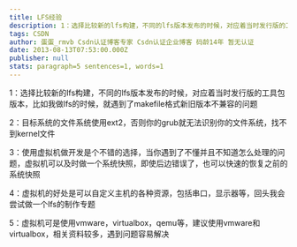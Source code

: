 ```yaml
---
title: LFS经验
description: 1：选择比较新的lfs构建，不同的lfs版本发布的时候，对应着当时发行版的工具包版本，比如我做lfs的时候，就遇到了makefile格式新旧版本不兼容的问题2：目标系统的文件系统使用ext2，否则你的grub就无法识别你的文件系统，找不到kernel文件3：使用虚拟机做开发是个不错的选择，当你遇到了不懂并且不知道怎么处理的问题，虚拟机可以及时做一个系统快照，即使后边错误了，
tags: CSDN
author: 蛋蛋_rmvb Csdn认证博客专家 Csdn认证企业博客 码龄14年 暂无认证
date: 2013-08-13T07:53:00.000Z
publisher: null
stats: paragraph=5 sentences=1, words=1
---
```

1：选择比较新的lfs构建，不同的lfs版本发布的时候，对应着当时发行版的工具包版本，比如我做lfs的时候，就遇到了makefile格式新旧版本不兼容的问题

2：目标系统的文件系统使用ext2，否则你的grub就无法识别你的文件系统，找不到kernel文件

3：使用虚拟机做开发是个不错的选择，当你遇到了不懂并且不知道怎么处理的问题，虚拟机可以及时做一个系统快照，即使后边错误了，也可以快速的恢复之前的系统快照

4：虚拟机的好处是可以自定义主机的各种资源，包括串口，显示器等，回头我会尝试做一个lfs的制作专题

5：虚拟机可是使用vmware，virtualbox，qemu等，建议使用vmware和virtualbox，相关资料较多，遇到问题容易解决
